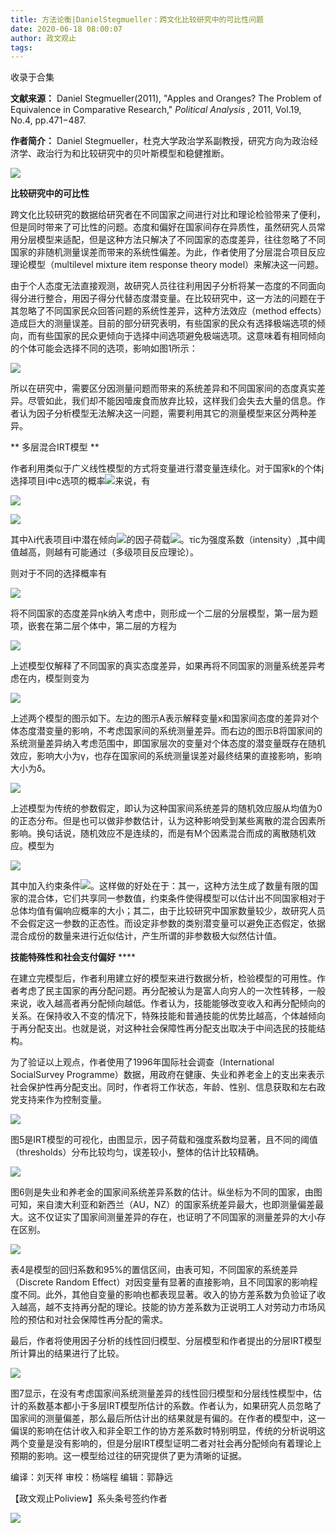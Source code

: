 ```yaml
---
title: 方法论衡|DanielStegmueller：跨文化比较研究中的可比性问题
date: 2020-06-18 08:00:07
author: 政文观止
tags: 
---
```



收录于合集

**文献来源：** Daniel Stegmueller(2011), "Apples and Oranges? The Problem of
Equivalence in Comparative Research," _Political Analysis_ , 2011, Vol.19,
No.4, pp.471−487.

  

 **作者简介：** Daniel Stegmueller，杜克大学政治学系副教授，研究方向为政治经济学、政治行为和比较研究中的贝叶斯模型和稳健推断。

  

![](/images/287/2.png)

  

  
  

  

  

  

 **比较研究中的可比性**  

  

跨文化比较研究的数据给研究者在不同国家之间进行对比和理论检验带来了便利，但是同时带来了可比性的问题。态度和偏好在国家间存在异质性，虽然研究人员常用分层模型来适配，但是这种方法只解决了不同国家的态度差异，往往忽略了不同国家的非随机测量误差而带来的系统性偏差。为此，作者使用了分层混合项目反应理论模型（multilevel
mixture item response theory model）来解决这一问题。

  

由于个人态度无法直接观测，故研究人员往往利用因子分析将某一态度的不同面向得分进行整合，用因子得分代替态度潜变量。在比较研究中，这一方法的问题在于其忽略了不同国家民众回答问题的系统性差异，这种方法效应（method
effects）造成巨大的测量误差。目前的部分研究表明，有些国家的民众有选择极端选项的倾向，而有些国家的民众更倾向于选择中间选项避免极端选项。这意味着有相同倾向的个体可能会选择不同的选项，影响如图1所示：

![](/images/287/3.png)

所以在研究中，需要区分因测量问题而带来的系统差异和不同国家间的态度真实差异。尽管如此，我们却不能因噎废食而放弃比较，这样我们会失去大量的信息。作者认为因子分析模型无法解决这一问题，需要利用其它的测量模型来区分两种差异。

  

  

 ** 多层混合IRT模型 **

  

作者利用类似于广义线性模型的方式将变量进行潜变量连续化。对于国家k的个体j选择项目i中c选项的概率![](/images/287/4.png)来说，有

  

![](/images/287/5.png)  

![](/images/287/6.png)

  

其中λi代表项目i中潜在倾向![](/images/287/7.png)的因子荷载![](/images/287/8.png)。τic为强度系数（intensity）,其中阈值越高，则越有可能通过（多级项目反应理论）。

  

则对于不同的选择概率有

![](/images/287/9.png)

将不同国家的态度差异ηk纳入考虑中，则形成一个二层的分层模型，第一层为题项，嵌套在第二层个体中，第二层的方程为

![](/images/287/10.png)

上述模型仅解释了不同国家的真实态度差异，如果再将不同国家的测量系统差异考虑在内，模型则变为

  

![](/images/287/11.png)

上述两个模型的图示如下。左边的图示A表示解释变量x和国家间态度的差异对个体态度潜变量的影响，不考虑国家间的系统测量差异。而右边的图示B将国家间的系统测量差异纳入考虑范围中，即国家层次的变量对个体态度的潜变量既存在随机效应，影响大小为γ，也存在国家间的系统测量误差对最终结果的直接影响，影响大小为δ。  

  

![](/images/287/12.png)

  

上述模型为传统的参数假定，即认为这种国家间系统差异的随机效应服从均值为0的正态分布。但是也可以做非参数估计，认为这种影响受到某些离散的混合因素所影响。换句话说，随机效应不是连续的，而是有M个因素混合而成的离散随机效应。模型为

![](/images/287/13.png)

  

其中加入约束条件![](/images/287/14.png)。这样做的好处在于：其一，这种方法生成了数量有限的国家的混合体，它们共享同一参数值，约束条件使得模型可以估计出不同国家相对于总体均值有偏响应概率的大小；其二，由于比较研究中国家数量较少，故研究人员不会假定这一参数的正态性。而设定非参数的类别潜变量可以避免正态假定，依据混合成份的数量来进行近似估计，产生所谓的非参数极大似然估计值。

  

  

 **技能特殊性和社会支付偏好** ****  

  

在建立完模型后，作者利用建立好的模型来进行数据分析，检验模型的可用性。作者考虑了民主国家的再分配问题。再分配被认为是富人向穷人的一次性转移，一般来说，收入越高者再分配倾向越低。作者认为，技能能够改变收入和再分配倾向的关系。在保持收入不变的情况下，特殊技能和普通技能的优势比越高，个体越倾向于再分配支出。也就是说，对这种社会保障性再分配支出取决于中间选民的技能结构。

  

为了验证以上观点，作者使用了1996年国际社会调查（International SocialSurvey
Programme）数据，用政府在健康、失业和养老金上的支出来表示社会保护性再分配支出。同时，作者将工作状态，年龄、性别、信息获取和左右政党支持来作为控制变量。

![](/images/287/15.png)

图5是IRT模型的可视化，由图显示，因子荷载和强度系数均显著，且不同的阈值（thresholds）分布比较均匀，误差较小，整体的估计比较精确。

![](/images/287/16.png)

图6则是失业和养老金的国家间系统差异系数的估计。纵坐标为不同的国家，由图可知，来自澳大利亚和新西兰（AU，NZ）的国家系统差异最大，也即测量偏差最大。这不仅证实了国家间测量差异的存在，也证明了不同国家的测量差异的大小存在区别。  

  

![](/images/287/17.png)

  

表4是模型的回归系数和95%的置信区间，由表可知，不同国家的系统差异（Discrete Random
Effect）对因变量有显著的直接影响，且不同国家的影响程度不同。此外，其他自变量的影响也都表现显著。收入的协方差系数为负验证了收入越高，越不支持再分配的理论。技能的协方差系数为正说明工人对劳动力市场风险的预估和对社会保障性再分配的需求。

  

最后，作者将使用因子分析的线性回归模型、分层模型和作者提出的分层IRT模型所计算出的结果进行了比较。

![](/images/287/18.png)

图7显示，在没有考虑国家间系统测量差异的线性回归模型和分层线性模型中，估计的系数基本都小于多层IRT模型所估计的系数。作者认为，如果研究人员忽略了国家间的测量偏差，那么最后所估计出的结果就是有偏的。在作者的模型中，这一偏误的影响在估计收入和非全职工作的协方差系数时特别明显，传统的分析说明这两个变量是没有影响的，但是分层IRT模型证明二者对社会再分配倾向有着理论上预期的影响。这一模型给过往的研究提供了更为清晰的证据。  

  

编译：刘天祥 审校：杨端程 编辑：郭静远

【政文观止Poliview】系头条号签约作者

  

![](/images/287/19.jpeg)

  

